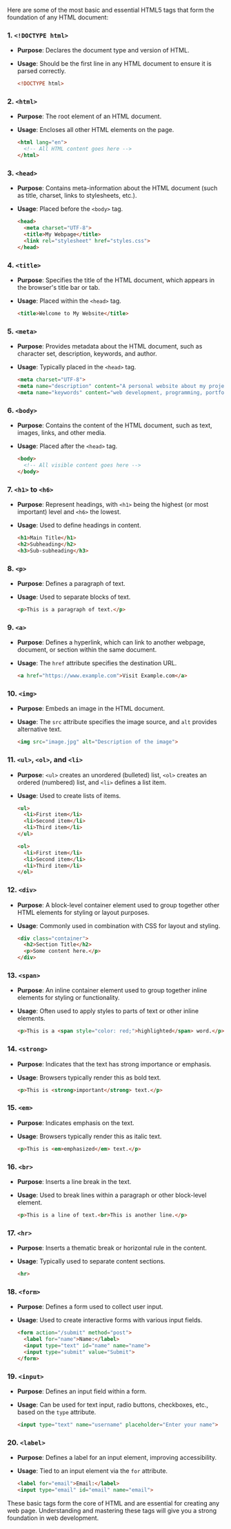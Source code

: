 Here are some of the most basic and essential HTML5 tags that form the foundation of any HTML document:

### **1. `<!DOCTYPE html>`**
- **Purpose**: Declares the document type and version of HTML.
- **Usage**: Should be the first line in any HTML document to ensure it is parsed correctly.

  ```html
  <!DOCTYPE html>
  ```

### **2. `<html>`**
- **Purpose**: The root element of an HTML document.
- **Usage**: Encloses all other HTML elements on the page.

  ```html
  <html lang="en">
    <!-- All HTML content goes here -->
  </html>
  ```

### **3. `<head>`**
- **Purpose**: Contains meta-information about the HTML document (such as title, charset, links to stylesheets, etc.).
- **Usage**: Placed before the `<body>` tag.

  ```html
  <head>
    <meta charset="UTF-8">
    <title>My Webpage</title>
    <link rel="stylesheet" href="styles.css">
  </head>
  ```

### **4. `<title>`**
- **Purpose**: Specifies the title of the HTML document, which appears in the browser's title bar or tab.
- **Usage**: Placed within the `<head>` tag.

  ```html
  <title>Welcome to My Website</title>
  ```

### **5. `<meta>`**
- **Purpose**: Provides metadata about the HTML document, such as character set, description, keywords, and author.
- **Usage**: Typically placed in the `<head>` tag.

  ```html
  <meta charset="UTF-8">
  <meta name="description" content="A personal website about my projects.">
  <meta name="keywords" content="web development, programming, portfolio">
  ```

### **6. `<body>`**
- **Purpose**: Contains the content of the HTML document, such as text, images, links, and other media.
- **Usage**: Placed after the `<head>` tag.

  ```html
  <body>
    <!-- All visible content goes here -->
  </body>
  ```

### **7. `<h1>` to `<h6>`**
- **Purpose**: Represent headings, with `<h1>` being the highest (or most important) level and `<h6>` the lowest.
- **Usage**: Used to define headings in content.

  ```html
  <h1>Main Title</h1>
  <h2>Subheading</h2>
  <h3>Sub-subheading</h3>
  ```

### **8. `<p>`**
- **Purpose**: Defines a paragraph of text.
- **Usage**: Used to separate blocks of text.

  ```html
  <p>This is a paragraph of text.</p>
  ```

### **9. `<a>`**
- **Purpose**: Defines a hyperlink, which can link to another webpage, document, or section within the same document.
- **Usage**: The `href` attribute specifies the destination URL.

  ```html
  <a href="https://www.example.com">Visit Example.com</a>
  ```

### **10. `<img>`**
- **Purpose**: Embeds an image in the HTML document.
- **Usage**: The `src` attribute specifies the image source, and `alt` provides alternative text.

  ```html
  <img src="image.jpg" alt="Description of the image">
  ```

### **11. `<ul>`, `<ol>`, and `<li>`**
- **Purpose**: `<ul>` creates an unordered (bulleted) list, `<ol>` creates an ordered (numbered) list, and `<li>` defines a list item.
- **Usage**: Used to create lists of items.

  ```html
  <ul>
    <li>First item</li>
    <li>Second item</li>
    <li>Third item</li>
  </ul>

  <ol>
    <li>First item</li>
    <li>Second item</li>
    <li>Third item</li>
  </ol>
  ```

### **12. `<div>`**
- **Purpose**: A block-level container element used to group together other HTML elements for styling or layout purposes.
- **Usage**: Commonly used in combination with CSS for layout and styling.

  ```html
  <div class="container">
    <h2>Section Title</h2>
    <p>Some content here.</p>
  </div>
  ```

### **13. `<span>`**
- **Purpose**: An inline container element used to group together inline elements for styling or functionality.
- **Usage**: Often used to apply styles to parts of text or other inline elements.

  ```html
  <p>This is a <span style="color: red;">highlighted</span> word.</p>
  ```

### **14. `<strong>`**
- **Purpose**: Indicates that the text has strong importance or emphasis.
- **Usage**: Browsers typically render this as bold text.

  ```html
  <p>This is <strong>important</strong> text.</p>
  ```

### **15. `<em>`**
- **Purpose**: Indicates emphasis on the text.
- **Usage**: Browsers typically render this as italic text.

  ```html
  <p>This is <em>emphasized</em> text.</p>
  ```

### **16. `<br>`**
- **Purpose**: Inserts a line break in the text.
- **Usage**: Used to break lines within a paragraph or other block-level element.

  ```html
  <p>This is a line of text.<br>This is another line.</p>
  ```

### **17. `<hr>`**
- **Purpose**: Inserts a thematic break or horizontal rule in the content.
- **Usage**: Typically used to separate content sections.

  ```html
  <hr>
  ```

### **18. `<form>`**
- **Purpose**: Defines a form used to collect user input.
- **Usage**: Used to create interactive forms with various input fields.

  ```html
  <form action="/submit" method="post">
    <label for="name">Name:</label>
    <input type="text" id="name" name="name">
    <input type="submit" value="Submit">
  </form>
  ```

### **19. `<input>`**
- **Purpose**: Defines an input field within a form.
- **Usage**: Can be used for text input, radio buttons, checkboxes, etc., based on the `type` attribute.

  ```html
  <input type="text" name="username" placeholder="Enter your name">
  ```

### **20. `<label>`**
- **Purpose**: Defines a label for an input element, improving accessibility.
- **Usage**: Tied to an input element via the `for` attribute.

  ```html
  <label for="email">Email:</label>
  <input type="email" id="email" name="email">
  ```

These basic tags form the core of HTML and are essential for creating any web page. Understanding and mastering these tags will give you a strong foundation in web development.